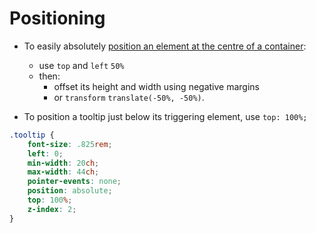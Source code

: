 # Positioning

* To easily absolutely [position an element at the centre of a container](./../../code_examples/2019Q4/0905CID-Centering-an-element-in-container/README.md):
  * use `top` and `left` `50%`
  * then:
    * offset its height and width using negative margins
    * or `transform` `translate(-50%, -50%)`. 

* To position a tooltip just below its triggering element, use `top: 100%;`

```css
.tooltip {
	font-size: .825rem;
	left: 0;
	min-width: 20ch;
	max-width: 44ch;
	pointer-events: none;
	position: absolute;
	top: 100%;
	z-index: 2;
}
```